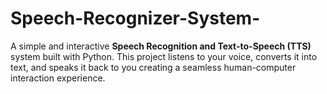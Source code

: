 # Speech-Recognizer-System-
A simple and interactive **Speech Recognition and Text-to-Speech (TTS)** system built with Python.   This project listens to your voice, converts it into text, and speaks it back to you creating a seamless human-computer interaction experience.
